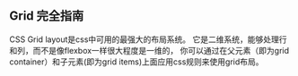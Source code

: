 ## Grid 完全指南

CSS Grid layout是css中可用的最强大的布局系统。
它是二维系统，能够处理行和列，而不是像flexbox一样很大程度是一维的，
你可以通过在父元素（即为grid container）和子元素(即为grid items)上面应用css规则来使用grid布局。

